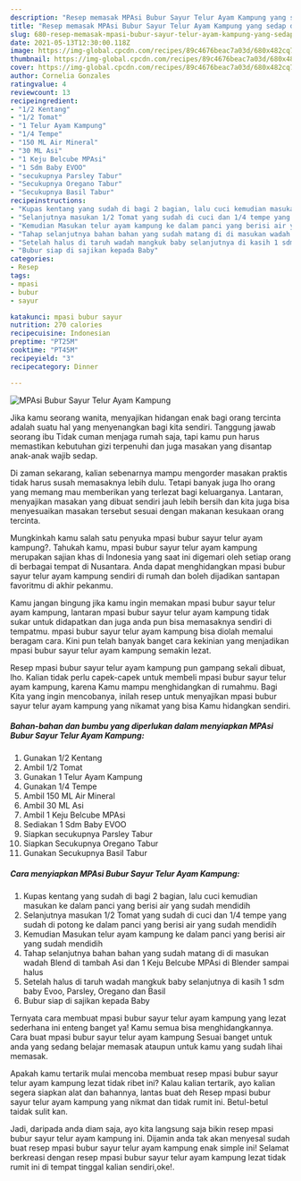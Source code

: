 ```yaml
---
description: "Resep memasak MPAsi Bubur Sayur Telur Ayam Kampung yang sedap dan Mudah Dibuat"
title: "Resep memasak MPAsi Bubur Sayur Telur Ayam Kampung yang sedap dan Mudah Dibuat"
slug: 680-resep-memasak-mpasi-bubur-sayur-telur-ayam-kampung-yang-sedap-dan-mudah-dibuat
date: 2021-05-13T12:30:00.118Z
image: https://img-global.cpcdn.com/recipes/89c4676beac7a03d/680x482cq70/mpasi-bubur-sayur-telur-ayam-kampung-foto-resep-utama.jpg
thumbnail: https://img-global.cpcdn.com/recipes/89c4676beac7a03d/680x482cq70/mpasi-bubur-sayur-telur-ayam-kampung-foto-resep-utama.jpg
cover: https://img-global.cpcdn.com/recipes/89c4676beac7a03d/680x482cq70/mpasi-bubur-sayur-telur-ayam-kampung-foto-resep-utama.jpg
author: Cornelia Gonzales
ratingvalue: 4
reviewcount: 13
recipeingredient:
- "1/2 Kentang"
- "1/2 Tomat"
- "1 Telur Ayam Kampung"
- "1/4 Tempe"
- "150 ML Air Mineral"
- "30 ML Asi"
- "1 Keju Belcube MPAsi"
- "1 Sdm Baby EVOO"
- "secukupnya Parsley Tabur"
- "Secukupnya Oregano Tabur"
- "Secukupnya Basil Tabur"
recipeinstructions:
- "Kupas kentang yang sudah di bagi 2 bagian, lalu cuci kemudian masukan ke dalam panci yang berisi air yang sudah mendidih"
- "Selanjutnya masukan 1/2 Tomat yang sudah di cuci dan 1/4 tempe yang sudah di potong ke dalam panci yang berisi air yang sudah mendidih"
- "Kemudian Masukan telur ayam kampung ke dalam panci yang berisi air yang sudah mendidih"
- "Tahap selanjutnya bahan bahan yang sudah matang di di masukan wadah Blend di tambah Asi dan 1 Keju Belcube MPAsi di Blender sampai halus"
- "Setelah halus di taruh wadah mangkuk baby selanjutnya di kasih 1 sdm baby Evoo, Parsley, Oregano dan Basil"
- "Bubur siap di sajikan kepada Baby"
categories:
- Resep
tags:
- mpasi
- bubur
- sayur

katakunci: mpasi bubur sayur 
nutrition: 270 calories
recipecuisine: Indonesian
preptime: "PT25M"
cooktime: "PT45M"
recipeyield: "3"
recipecategory: Dinner

---
```



![MPAsi Bubur Sayur Telur Ayam Kampung](https://img-global.cpcdn.com/recipes/89c4676beac7a03d/680x482cq70/mpasi-bubur-sayur-telur-ayam-kampung-foto-resep-utama.jpg)

Jika kamu seorang wanita, menyajikan hidangan enak bagi orang tercinta adalah suatu hal yang menyenangkan bagi kita sendiri. Tanggung jawab seorang ibu Tidak cuman menjaga rumah saja, tapi kamu pun harus memastikan kebutuhan gizi terpenuhi dan juga masakan yang disantap anak-anak wajib sedap.

Di zaman  sekarang, kalian sebenarnya mampu mengorder masakan praktis tidak harus susah memasaknya lebih dulu. Tetapi banyak juga lho orang yang memang mau memberikan yang terlezat bagi keluarganya. Lantaran, menyajikan masakan yang dibuat sendiri jauh lebih bersih dan kita juga bisa menyesuaikan masakan tersebut sesuai dengan makanan kesukaan orang tercinta. 



Mungkinkah kamu salah satu penyuka mpasi bubur sayur telur ayam kampung?. Tahukah kamu, mpasi bubur sayur telur ayam kampung merupakan sajian khas di Indonesia yang saat ini digemari oleh setiap orang di berbagai tempat di Nusantara. Anda dapat menghidangkan mpasi bubur sayur telur ayam kampung sendiri di rumah dan boleh dijadikan santapan favoritmu di akhir pekanmu.

Kamu jangan bingung jika kamu ingin memakan mpasi bubur sayur telur ayam kampung, lantaran mpasi bubur sayur telur ayam kampung tidak sukar untuk didapatkan dan juga anda pun bisa memasaknya sendiri di tempatmu. mpasi bubur sayur telur ayam kampung bisa diolah memalui beragam cara. Kini pun telah banyak banget cara kekinian yang menjadikan mpasi bubur sayur telur ayam kampung semakin lezat.

Resep mpasi bubur sayur telur ayam kampung pun gampang sekali dibuat, lho. Kalian tidak perlu capek-capek untuk membeli mpasi bubur sayur telur ayam kampung, karena Kamu mampu menghidangkan di rumahmu. Bagi Kita yang ingin mencobanya, inilah resep untuk menyajikan mpasi bubur sayur telur ayam kampung yang nikamat yang bisa Kamu hidangkan sendiri.

<!--inarticleads1-->

##### Bahan-bahan dan bumbu yang diperlukan dalam menyiapkan MPAsi Bubur Sayur Telur Ayam Kampung:

1. Gunakan 1/2 Kentang
1. Ambil 1/2 Tomat
1. Gunakan 1 Telur Ayam Kampung
1. Gunakan 1/4 Tempe
1. Ambil 150 ML Air Mineral
1. Ambil 30 ML Asi
1. Ambil 1 Keju Belcube MPAsi
1. Sediakan 1 Sdm Baby EVOO
1. Siapkan secukupnya Parsley Tabur
1. Siapkan Secukupnya Oregano Tabur
1. Gunakan Secukupnya Basil Tabur




<!--inarticleads2-->

##### Cara menyiapkan MPAsi Bubur Sayur Telur Ayam Kampung:

1. Kupas kentang yang sudah di bagi 2 bagian, lalu cuci kemudian masukan ke dalam panci yang berisi air yang sudah mendidih
1. Selanjutnya masukan 1/2 Tomat yang sudah di cuci dan 1/4 tempe yang sudah di potong ke dalam panci yang berisi air yang sudah mendidih
1. Kemudian Masukan telur ayam kampung ke dalam panci yang berisi air yang sudah mendidih
1. Tahap selanjutnya bahan bahan yang sudah matang di di masukan wadah Blend di tambah Asi dan 1 Keju Belcube MPAsi di Blender sampai halus
1. Setelah halus di taruh wadah mangkuk baby selanjutnya di kasih 1 sdm baby Evoo, Parsley, Oregano dan Basil
1. Bubur siap di sajikan kepada Baby




Ternyata cara membuat mpasi bubur sayur telur ayam kampung yang lezat sederhana ini enteng banget ya! Kamu semua bisa menghidangkannya. Cara buat mpasi bubur sayur telur ayam kampung Sesuai banget untuk anda yang sedang belajar memasak ataupun untuk kamu yang sudah lihai memasak.

Apakah kamu tertarik mulai mencoba membuat resep mpasi bubur sayur telur ayam kampung lezat tidak ribet ini? Kalau kalian tertarik, ayo kalian segera siapkan alat dan bahannya, lantas buat deh Resep mpasi bubur sayur telur ayam kampung yang nikmat dan tidak rumit ini. Betul-betul taidak sulit kan. 

Jadi, daripada anda diam saja, ayo kita langsung saja bikin resep mpasi bubur sayur telur ayam kampung ini. Dijamin anda tak akan menyesal sudah buat resep mpasi bubur sayur telur ayam kampung enak simple ini! Selamat berkreasi dengan resep mpasi bubur sayur telur ayam kampung lezat tidak rumit ini di tempat tinggal kalian sendiri,oke!.

